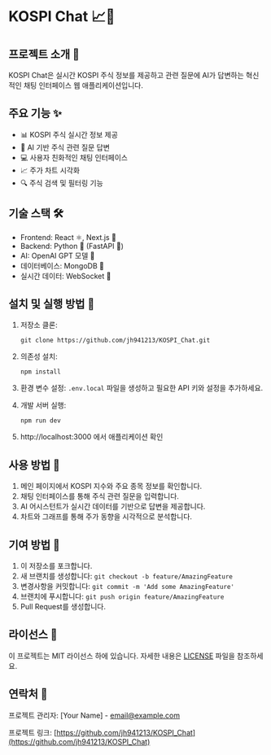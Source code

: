 # KOSPI Chat 📈💬

## 프로젝트 소개 🚀
KOSPI Chat은 실시간 KOSPI 주식 정보를 제공하고 관련 질문에 AI가 답변하는 혁신적인 채팅 인터페이스 웹 애플리케이션입니다.

## 주요 기능 ✨
- 📊 KOSPI 주식 실시간 정보 제공
- 🤖 AI 기반 주식 관련 질문 답변
- 💻 사용자 친화적인 채팅 인터페이스
- 📈 주가 차트 시각화
- 🔍 주식 검색 및 필터링 기능

## 기술 스택 🛠️
- Frontend: React ⚛️, Next.js 🔼
- Backend: Python 🐍 (FastAPI 🚀)
- AI: OpenAI GPT 모델 🧠
- 데이터베이스: MongoDB 🍃
- 실시간 데이터: WebSocket 🔌

## 설치 및 실행 방법 🚀
1. 저장소 클론:
   ```
   git clone https://github.com/jh941213/KOSPI_Chat.git
   ```
2. 의존성 설치:
   ```
   npm install
   ```
3. 환경 변수 설정:
   `.env.local` 파일을 생성하고 필요한 API 키와 설정을 추가하세요.

4. 개발 서버 실행:
   ```
   npm run dev
   ```
5. http://localhost:3000 에서 애플리케이션 확인

## 사용 방법 📝
1. 메인 페이지에서 KOSPI 지수와 주요 종목 정보를 확인합니다.
2. 채팅 인터페이스를 통해 주식 관련 질문을 입력합니다.
3. AI 어시스턴트가 실시간 데이터를 기반으로 답변을 제공합니다.
4. 차트와 그래프를 통해 주가 동향을 시각적으로 분석합니다.

## 기여 방법 🤝
1. 이 저장소를 포크합니다.
2. 새 브랜치를 생성합니다: `git checkout -b feature/AmazingFeature`
3. 변경사항을 커밋합니다: `git commit -m 'Add some AmazingFeature'`
4. 브랜치에 푸시합니다: `git push origin feature/AmazingFeature`
5. Pull Request를 생성합니다.

## 라이선스 📄
이 프로젝트는 MIT 라이선스 하에 있습니다. 자세한 내용은 [LICENSE](LICENSE) 파일을 참조하세요.

## 연락처 📧
프로젝트 관리자: [Your Name] - email@example.com

프로젝트 링크: [https://github.com/jh941213/KOSPI_Chat](https://github.com/jh941213/KOSPI_Chat)
